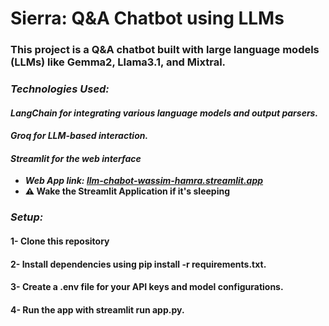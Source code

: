 # **Sierra: Q&A Chatbot using LLMs**

### This project is a Q&A chatbot built with large language models (LLMs) like Gemma2, Llama3.1, and Mixtral.


### ***Technologies Used:***

#### ***LangChain for integrating various language models and output parsers.***

#### ***Groq for LLM-based interaction.***

#### ***Streamlit for the web interface***
  *  ***Web App link: [llm-chabot-wassim-hamra.streamlit.app](https://llm-chabot-wassim-hamra.streamlit.app/)***
  * **⚠️ Wake the Streamlit Application if it's sleeping**

### ***Setup:***

#### **1- Clone this repository**

#### **2- Install dependencies using pip install -r requirements.txt.**

#### **3- Create a .env file for your API keys and model configurations.**

#### **4- Run the app with streamlit run app.py.**